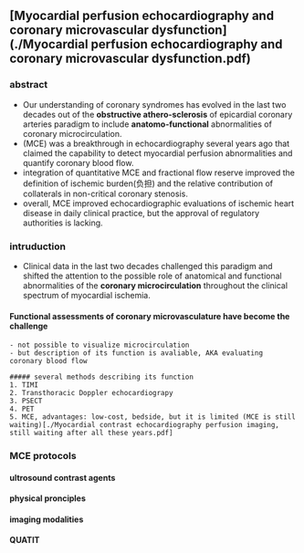 ## [Myocardial perfusion echocardiography and coronary microvascular dysfunction](./Myocardial perfusion echocardiography and coronary microvascular dysfunction.pdf)


### abstract 
- Our understanding of coronary syndromes has evolved in the last two decades out of the **obstructive athero-sclerosis** of epicardial coronary arteries paradigm to include **anatomo-functional** abnormalities of coronary microcirculation. 
- (MCE) was a breakthrough in echocardiography several years ago that claimed the capability to detect myocardial perfusion abnormalities and quantify coronary blood flow.
- integration of quantitative MCE and fractional flow reserve improved the definition of ischemic burden(负担) and the relative contribution of collaterals in non-critical coronary stenosis.
- overall, MCE improved echocardiographic evaluations of ischemic heart disease in daily clinical practice, but the approval of regulatory authorities is lacking.
### intruduction
-  Clinical data in the last two decades challenged this paradigm and shifted the attention to the possible role of anatomical and functional abnormalities of the **coronary microcirculation** throughout the clinical spectrum of myocardial ischemia.
#### Functional assessments of coronary microvasculature have become the challenge
	- not possible to visualize microcirculation
	- but description of its function is avaliable, AKA evaluating coronary blood flow 

	##### several methods describing its function
	1. TIMI
	2. Transthoracic Doppler echocardiograpy 
	3. PSECT
	4. PET
	5. MCE, advantages: low-cost, bedside, but it is limited (MCE is still waiting)[./Myocardial contrast echocardiography perfusion imaging, still waiting after all these years.pdf]


### MCE protocols
#### ultrosound contrast agents
#### physical pronciples
#### imaging modalities
#### QUATIT
